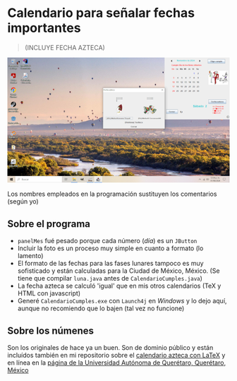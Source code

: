 # Calendario para señalar fechas importantes
> (INCLUYE FECHA AZTECA)

![No hay foto y no sé qué pasó](CalendarioCumples.png)

Los nombres empleados en la programación sustituyen los comentarios (según yo)

## Sobre el programa

- ```panelMes``` fué pesado porque cada número (*día*) es un ```JButton```
- Incluir la foto es un proceso muy simple en cuanto a formato (lo lamento)
- El formato de las fechas para las fases lunares tampoco es muy sofisticado y están calculadas
  para la Ciudad de México, México. (Se tiene que compilar ```luna.java``` antes de ```CalendarioCumples.java```)
- La fecha azteca se calculó 'igual' que en mis otros calendarios (TeX y HTML con javascript)
- Generé ```CalendarioCumples.exe``` con ```Launch4j``` en *Windows* y lo dejo aquí, aunque
  no recomiendo que lo bajen (tal vez no funcione)

## Sobre los númenes

Son los originales de hace ya un buen. Son de dominio público y están incluídos también en mi repositorio sobre el
[calendario azteca con LaTeX](https://github.com/MiguelNavarroSaad/CalendarioAzteca) y en línea en la
[página de la Universidad Autónoma de Querétaro, Querétaro, México](https://www.uaq.mx/ingenieria/publicaciones/calendarios/calazt.html)
